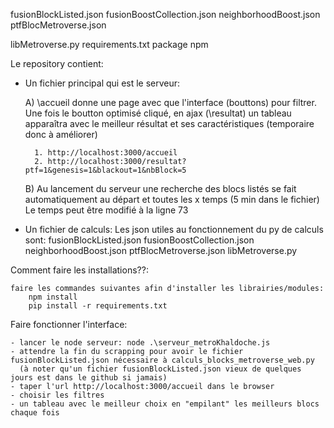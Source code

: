 fusionBlockListed.json
fusionBoostCollection.json
neighborhoodBoost.json
ptfBlocMetroverse.json

libMetroverse.py
requirements.txt
package npm

Le repository contient:

- Un fichier principal qui est le serveur:

	A) \accueil  donne une page avec que l'interface (bouttons) pour filtrer. Une fois le boutton optimisé cliqué, 
		     en ajax (\resultat) un tableau apparaîtra avec le meilleur résultat et ses caractéristiques 
		     (temporaire donc à améliorer)

		1. http://localhost:3000/accueil
		2. http://localhost:3000/resultat?ptf=1&genesis=1&blackout=1&nbBlock=5
	B) Au lancement du serveur une recherche des blocs listés se fait automatiquement au départ et toutes les x temps (5 min dans le fichier)
	   Le temps peut être modifié à la ligne 73

- Un fichier de calculs:
	Les json utiles au fonctionnement du py de calculs sont:
		fusionBlockListed.json
		fusionBoostCollection.json
		neighborhoodBoost.json
		ptfBlocMetroverse.json
		libMetroverse.py



Comment faire les installations??:

	faire les commandes suivantes afin d'installer les librairies/modules:
		npm install
		pip install -r requirements.txt


Faire fonctionner l'interface:
	
	- lancer le node serveur: node .\serveur_metroKhaldoche.js
	- attendre la fin du scrapping pour avoir le fichier fusionBlockListed.json nécessaire à calculs_blocks_metroverse_web.py
	  (à noter qu'un fichier fusionBlockListed.json vieux de quelques jours est dans le github si jamais)
	- taper l'url http://localhost:3000/accueil dans le browser
	- choisir les filtres
	- un tableau avec le meilleur choix en "empilant" les meilleurs blocs chaque fois

